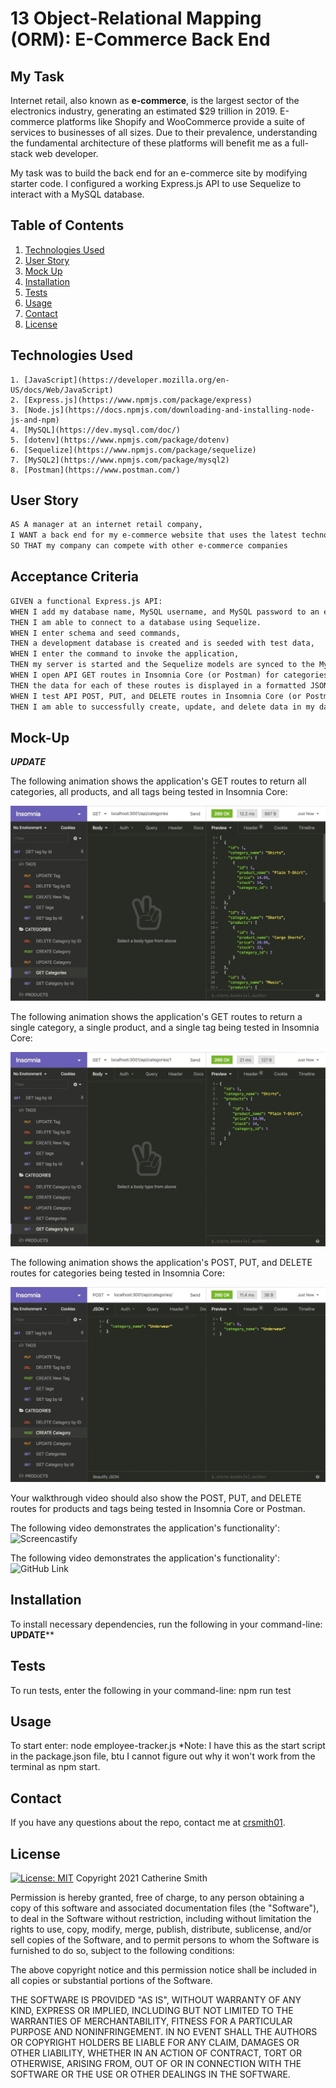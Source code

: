 # 13 Object-Relational Mapping (ORM): E-Commerce Back End

## My Task

Internet retail, also known as **e-commerce**, is the largest sector of the electronics industry, generating an estimated $29 trillion in 2019. E-commerce platforms like Shopify and WooCommerce provide a suite of services to businesses of all sizes. Due to their prevalence, understanding the fundamental architecture of these platforms will benefit me as a full-stack web developer.

My task was to build the back end for an e-commerce site by modifying starter code. I configured a working Express.js API to use Sequelize to interact with a MySQL database.

## Table of Contents
1. [Technologies Used](#Technologies-Used)
2. [User Story](#User-Story)
3. [Mock Up](#Mock-Up)
4. [Installation](#Installation)
5. [Tests](#Tests)
5. [Usage](#Usage)
6. [Contact](#Contact)
7. [License](#License)


## Technologies Used 
```
1. [JavaScript](https://developer.mozilla.org/en-US/docs/Web/JavaScript)
2. [Express.js](https://www.npmjs.com/package/express)
3. [Node.js](https://docs.npmjs.com/downloading-and-installing-node-js-and-npm)
4. [MySQL](https://dev.mysql.com/doc/)
5. [dotenv](https://www.npmjs.com/package/dotenv)
6. [Sequelize](https://www.npmjs.com/package/sequelize) 
7. [MySQL2](https://www.npmjs.com/package/mysql2)
8. [Postman](https://www.postman.com/)
```

## User Story

```md
AS A manager at an internet retail company,
I WANT a back end for my e-commerce website that uses the latest technologies
SO THAT my company can compete with other e-commerce companies
```

## Acceptance Criteria

```md
GIVEN a functional Express.js API:
WHEN I add my database name, MySQL username, and MySQL password to an environment variable file,
THEN I am able to connect to a database using Sequelize.
WHEN I enter schema and seed commands,
THEN a development database is created and is seeded with test data,
WHEN I enter the command to invoke the application,
THEN my server is started and the Sequelize models are synced to the MySQL database.
WHEN I open API GET routes in Insomnia Core (or Postman) for categories, products, or tags,
THEN the data for each of these routes is displayed in a formatted JSON.
WHEN I test API POST, PUT, and DELETE routes in Insomnia Core (or Postman), 
THEN I am able to successfully create, update, and delete data in my database.
```

## Mock-Up
***UPDATE***

The following animation shows the application's GET routes to return all categories, all products, and all tags being tested in Insomnia Core:

![In Insomnia Core, the user tests “GET tags,” “GET Categories,” and “GET All Products.”.](./Assets/13-orm-homework-demo-01.gif)

The following animation shows the application's GET routes to return a single category, a single product, and a single tag being tested in Insomnia Core:

![In Insomnia Core, the user tests “GET tag by id,” “GET Category by ID,” and “GET One Product.”](./Assets/13-orm-homework-demo-02.gif)

The following animation shows the application's POST, PUT, and DELETE routes for categories being tested in Insomnia Core:

![In Insomnia Core, the user tests “DELETE Category by ID,” “CREATE Category,” and “UPDATE Category.”](./Assets/13-orm-homework-demo-03.gif)

Your walkthrough video should also show the POST, PUT, and DELETE routes for products and tags being tested in Insomnia Core or Postman.

The following video demonstrates the application's functionality':
![Screencastify](____)

The following video demonstrates the application's functionality':
![GitHub Link](https://github.com/crsmith01/hw12-e-commerce-back-end)

## Installation
To install necessary dependencies, run the following in your command-line:
********UPDATE**********

## Tests
To run tests, enter the following in your command-line: npm run test

## Usage
To start enter: node employee-tracker.js
*Note: I have this as the start script in the package.json file, btu I cannot figure out why it won't work from the terminal as npm start.

## Contact
If you have any questions about the repo, contact me at [crsmith01](https://github.com/crsmith01).


## License
  [![License: MIT](https://img.shields.io/badge/License-MIT-yellow.svg)](https://opensource.org/licenses/MIT)
Copyright 2021 Catherine Smith

Permission is hereby granted, free of charge, to any person obtaining a copy of this software and associated documentation files (the "Software"), to deal in the Software without restriction, including without limitation the rights to use, copy, modify, merge, publish, distribute, sublicense, and/or sell copies of the Software, and to permit persons to whom the Software is furnished to do so, subject to the following conditions:

The above copyright notice and this permission notice shall be included in all copies or substantial portions of the Software.

THE SOFTWARE IS PROVIDED "AS IS", WITHOUT WARRANTY OF ANY KIND, EXPRESS OR IMPLIED, INCLUDING BUT NOT LIMITED TO THE WARRANTIES OF MERCHANTABILITY, FITNESS FOR A PARTICULAR PURPOSE AND NONINFRINGEMENT. IN NO EVENT SHALL THE AUTHORS OR COPYRIGHT HOLDERS BE LIABLE FOR ANY CLAIM, DAMAGES OR OTHER LIABILITY, WHETHER IN AN ACTION OF CONTRACT, TORT OR OTHERWISE, ARISING FROM, OUT OF OR IN CONNECTION WITH THE SOFTWARE OR THE USE OR OTHER DEALINGS IN THE SOFTWARE.
